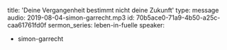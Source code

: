 title: 'Deine Vergangenheit bestimmt nicht deine Zukunft'
type: message
audio: 2019-08-04-simon-garrecht.mp3
id: 70b5ace0-71a9-4b50-a25c-caa61761fd0f
sermon_series: leben-in-fuelle
speaker:
  - simon-garrecht
